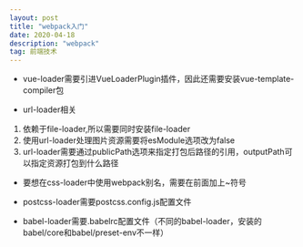 ```yaml
---
layout: post
title: "webpack入门"
date: 2020-04-18 
description: "webpack"
tag: 前端技术
---
```


* vue-loader需要引进VueLoaderPlugin插件，因此还需要安装vue-template-compiler包
    
* url-loader相关
1. 依赖于file-loader,所以需要同时安装file-loader  
2. 使用url-loader处理图片资源需要将esModule选项改为false
3. url-loader需要通过publicPath选项来指定打包后路径的引用，outputPath可以指定资源打包到什么路径

* 要想在css-loader中使用webpack别名，需要在前面加上~符号  

* postcss-loader需要postcss.config.js配置文件

* babel-loader需要.babelrc配置文件（不同的babel-loader，安装的babel/core和babel/preset-env不一样）
